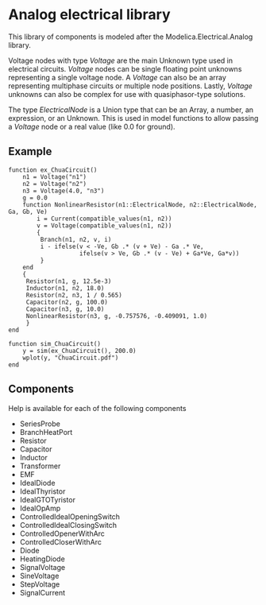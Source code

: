 # Analog electrical library

This library of components is modeled after the
Modelica.Electrical.Analog library.

Voltage nodes with type *Voltage* are the main Unknown type used in
electrical circuits. *Voltage* nodes can be single floating point
unknowns representing a single voltage node. A *Voltage* can also be
an array representing multiphase circuits or multiple node positions.
Lastly, *Voltage* unknowns can also be complex for use with
quasiphasor-type solutions.

The type *ElectricalNode* is a Union type that can be an Array, a
number, an expression, or an Unknown. This is used in model functions
to allow passing a *Voltage* node or a real value (like 0.0 for
ground).

## Example

```jul
function ex_ChuaCircuit()
    n1 = Voltage("n1")
    n2 = Voltage("n2")
    n3 = Voltage(4.0, "n3")
    g = 0.0
    function NonlinearResistor(n1::ElectricalNode, n2::ElectricalNode, Ga, Gb, Ve)
        i = Current(compatible_values(n1, n2))
        v = Voltage(compatible_values(n1, n2))
        {
         Branch(n1, n2, v, i)
         i - ifelse(v < -Ve, Gb .* (v + Ve) - Ga .* Ve,
                    ifelse(v > Ve, Gb .* (v - Ve) + Ga*Ve, Ga*v))
         }
    end
    {
     Resistor(n1, g, 12.5e-3) 
     Inductor(n1, n2, 18.0)
     Resistor(n2, n3, 1 / 0.565) 
     Capacitor(n2, g, 100.0)
     Capacitor(n3, g, 10.0)
     NonlinearResistor(n3, g, -0.757576, -0.409091, 1.0)
     }
end

function sim_ChuaCircuit()
    y = sim(ex_ChuaCircuit(), 200.0)
    wplot(y, "ChuaCircuit.pdf")
end
```


## Components

Help is available for each of the following components

- SeriesProbe 
- BranchHeatPort
- Resistor
- Capacitor
- Inductor
- Transformer
- EMF       
- IdealDiode
- IdealThyristor   
- IdealGTOTyristor
- IdealOpAmp     
- ControlledIdealOpeningSwitch 
- ControlledIdealClosingSwitch
- ControlledOpenerWithArc    
- ControlledCloserWithArc   
- Diode         
- HeatingDiode  
- SignalVoltage 
- SineVoltage   
- StepVoltage   
- SignalCurrent 
